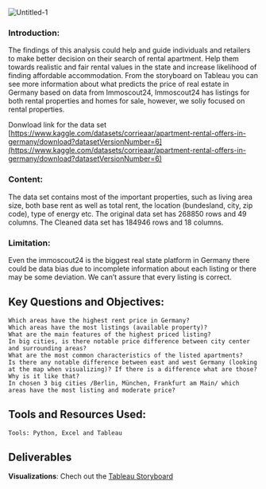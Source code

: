 ![Untitled-1](https://github.com/Gl-RDN/Rental-Properties-in-Germany-Immobscout24-data/assets/124837500/bf417cc6-64e9-4b46-bbc0-644ae0c7c6eb)

### **Introduction**:
  The findings of this analysis could help and guide individuals and retailers to make better decision on their search of rental apartment. Help them towards realistic and fair rental values in the state and increase likelihood of finding affordable accommodation.
From the storyboard on Tableau you can see more information about what predicts the price of real estate in Germany based on data from Immoscout24, Immoscout24 has listings for both rental properties and homes for sale, however, we soliy focused on rental properties.

Donwload link for the data set [https://www.kaggle.com/datasets/corrieaar/apartment-rental-offers-in-germany/download?datasetVersionNumber=6](https://www.kaggle.com/datasets/corrieaar/apartment-rental-offers-in-germany/download?datasetVersionNumber=6)
### **Content**:
  The data set contains most of the important properties, such as living area size, both base rent as well as total rent, the location (bundesland, city, zip code), type of energy etc. 
  The original data set has 268850 rows and 49 columns.
  The Cleaned data set has 184946 rows and 18 columns.
  
### **Limitation**:
  Even the immoscout24 is the biggest real state platform in Germany there could be data bias due to incomplete information about each listing or there may be some deviation. We can’t assure that every listing is correct.

## **Key Questions and Objectives**:
    Which areas have the highest rent price in Germany? 
    Which areas have the most listings (available property)? 
    What are the main features of the highest priced listing? 
    In big cities, is there notable price difference between city center and surrounding areas?
    What are the most common characteristics of the listed apartments?
    Is there any notable difference between east and west Germany (looking at the map when visualizing)? If there is a difference what are those? Why is it like that?
    In chosen 3 big cities /Berlin, München, Frankfurt am Main/ which areas have the most listing and moderate price?

## **Tools and Resources Used**:
    Tools: Python, Excel and Tableau



## **Deliverables**
**Visualizations**: Chech out the [Tableau Storyboard](https://public.tableau.com/app/profile/gal.erdene.gantulga/viz/GermanysRentalPropertyanalysis/FirstPage?publish=yes)
